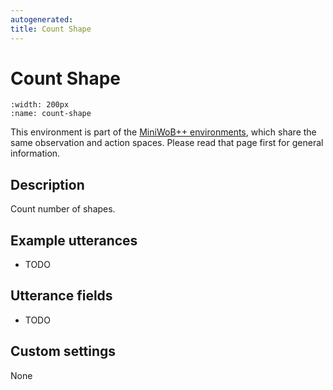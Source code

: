 ```yaml
---
autogenerated:
title: Count Shape
---
```


# Count Shape

```{figure} ../../_static/videos/miniwob/count-shape.gif 
:width: 200px
:name: count-shape
```

This environment is part of the <a href='..'>MiniWoB++ environments</a>, which share the same observation and action spaces. Please read that page first for general information.

## Description

Count number of shapes.

## Example utterances

* TODO

## Utterance fields

* TODO

## Custom settings

None
